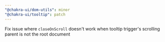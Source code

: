 ```yaml
---
"@chakra-ui/dom-utils": minor
"@chakra-ui/tooltip": patch
---
```


Fix issue where `closeOnScroll` doesn't work when tooltip trigger's scrolling
parent is not the root document
